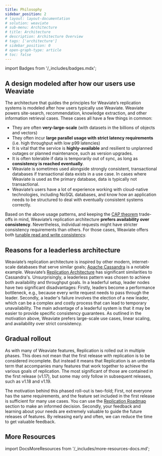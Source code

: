 ```yaml
---
title: Philosophy
sidebar_position: 2
# layout: layout-documentation
# solution: weaviate
# sub-menu: Architecture
# title: Architecture
# description: Architecture Overview
# tags: ['architecture']
# sidebar_position: 0
# open-graph-type: article
# toc: false
---
```

import Badges from '/_includes/badges.mdx';

<Badges/>

## A design modeled after how our users use Weaviate

The architecture that guides the principles for Weaviate’s replication systems is modeled after how users typically use Weaviate. Weaviate powers site-search, recommendation, knowledge extraction, and other information retrieval cases. These cases all have a few things in common:
* They are often **very-large-scale** (with datasets in the billions of objects and vectors)
* They often incur **large parallel usage with strict latency requirements** (i.e. high throughput with low p99 latencies)
* It is vital that the service is **highly-available** and resilient to unplanned outages or planned maintenance, such as version upgrades.
* It is often tolerable if data is temporarily out of sync, as long as **consistency is reached eventually**. 
* Weaviate is sometimes used alongside strongly consistent, transactional databases if transactional data exists in a use case. In cases where Weaviate is used as the primary database, data is typically not transactional.
* Weaviate’s users have a lot of experience working with cloud-native technologies, including NoSQL databases, and know how an application needs to be structured to deal with eventually consistent systems correctly.

Based on the above usage patterns, and keeping the [CAP theorem](./index.md#cap-theorem) trade-offs in mind, Weaviate’s replication architecture **prefers availability over consistency**. Nevertheless, individual requests might have stricter consistency requirements than others. For those cases, Weaviate offers both [tunable read and write consistency](./consistency.md).


## Reasons for a leaderless architecture

Weaviate’s replication architecture is inspired by other modern, internet-scale databases that serve similar goals; [Apache Cassandra](https://cassandra.apache.org/_/index.html) is a notable example. Weaviate’s [Replication Architecture](./cluster-architecture.md) has significant similarities to Cassandra's. Unsurprisingly, a leaderless pattern was chosen to achieve both availability and throughput goals. In a leaderful setup, leader nodes have two significant disadvantages: Firstly, leaders become a performance bottleneck, e.g., because every write request needs to pass through the leader. Secondly, a leader's failure involves the election of a new leader, which can be a complex and costly process that can lead to temporary unavailability. The main advantage of a leaderful system is that it may be easier to provide specific consistency guarantees. As outlined in the motivation above, Weaviate prefers large-scale use cases, linear scaling, and availability over strict consistency.

## Gradual rollout

As with many of Weaviate features, Replication is rolled out in multiple phases. This does not mean that the first release with replication is to be considered incomplete. But instead it means that Replication is an umbrella term that accompanies many features that work together to achieve the various goals of replication. The most significant of those are contained in the first release (v1.17), but some may only follow in subsequent releases, such as v1.18 and v1.19. 

The motivation behind this phased roll-out is two-fold; First, not everyone has the same requirements, and the feature set included in the first release is sufficient for many use cases. You can use the [Replication Roadmap](./index.md#roadmap) section to make an informed decision. Secondly, your feedback and learning about your needs are extremely valuable to guide the future releases of features. By releasing early and often, we can reduce the time to get valuable feedback.


## More Resources

import DocsMoreResources from '/_includes/more-resources-docs.md';

<DocsMoreResources />
